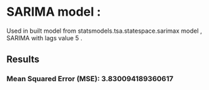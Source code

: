 # SARIMA model : 
Used in built model from statsmodels.tsa.statespace.sarimax model , SARIMA with lags value 5 .

## Results
### Mean Squared Error (MSE): 3.830094189360617
